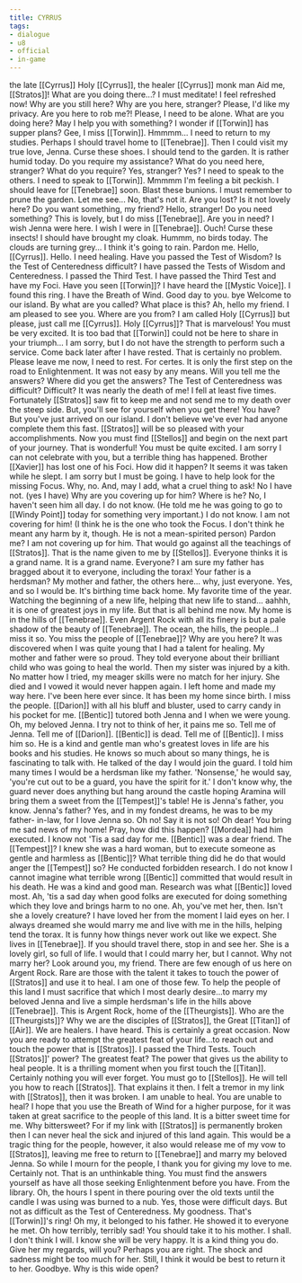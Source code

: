 ```yaml
---
title: CYRRUS
tags:
- dialogue
- u8
- official
- in-game
---
```


the late [[Cyrrus]] 
Holy [[Cyrrus]], the healer 
[[Cyrrus]]
monk 
man 
Aid me, [[Stratos]]! 
What are you doing there...? 
I must meditate! 
I feel refreshed now! 
Why are you still here? 
Why are you here, stranger? 
Please, I'd like my privacy. 
Are you here to rob me?! 
Please, I need to be alone. 
What are you doing here? 
May I help you with something? 
I wonder if [[Torwin]] has supper plans? 
Gee, I miss [[Torwin]]. 
Hmmmm... 
I need to return to my studies. 
Perhaps I should travel home to [[Tenebrae]]. 
Then I could visit my true love, Jenna. 
Curse these shoes. 
I should tend to the garden. 
It is rather humid today. 
Do you require my assistance? 
What do you need here, stranger? 
What do you require? 
Yes, stranger? 
Yes? 
I need to speak to the others. 
I need to speak to [[Torwin]]. 
Mmmmm 
I'm feeling a bit peckish. 
I should leave for [[Tenebrae]] soon. 
Blast these bunions. 
I must remember to prune the garden. 
Let me see... 
No, that's not it. 
Are you lost? 
Is it not lovely here? 
Do you want something, my friend? 
Hello, stranger! 
Do you need something? 
This is lovely, but I do miss [[Tenebrae]]. 
Are you in need? 
I wish Jenna were here. 
I wish I were in [[Tenebrae]]. 
Ouch! 
Curse these insects! 
I should have brought my cloak. 
Hummm, no birds today. 
The clouds are turning grey... 
I think it's going to rain. 
Pardon me. 
Hello, [[Cyrrus]]. 
Hello. 
I need healing. 
Have you passed the Test of Wisdom? 
Is the Test of Centeredness difficult? 
I have passed the Tests of Wisdom and Centeredness. 
I passed the Third Test. 
I have passed the Third Test and have my Foci. 
Have you seen [[Torwin]]? 
I have heard the [[Mystic Voice]]. 
I found this ring. 
I have the Breath of Wind. 
Good day to you. 
bye 
Welcome to our island. 
By what are you called? 
What place is this? 
Ah, hello my friend. I am pleased to see you. 
Where are you from? 
I am called Holy [[Cyrrus]] but please, just call me [[Cyrrus]]. 
Holy [[Cyrrus]]? 
That is marvelous! You must be very excited. It is too bad that [[Torwin]] could not be here to share in your triumph... 
I am sorry, but I do not have the strength to perform such a service. Come back later after I have rested. 
That is certainly no problem. 
Please leave me now, I need to rest. 
For certes. It is only the first step on the road to Enlightenment. It was not easy by any means. 
Will you tell me the answers? 
Where did you get the answers? 
The Test of Centeredness was difficult? 
Difficult? It was nearly the death of me! I fell at least five times. Fortunately [[Stratos]] saw fit to keep me and not send me to my death over the steep side. But, you'll see for yourself when you get there! 
You have? But you've just arrived on our island. I don't believe we've ever had anyone complete them this fast. [[Stratos]] will be so pleased with your accomplishments. Now you must find [[Stellos]] and begin on the next part of your journey. 
That is wonderful! You must be quite excited. 
I am sorry I can not celebrate with you, but a terrible thing has happened. Brother [[Xavier]] has lost one of his Foci. 
How did it happen? 
It seems it was taken while he slept. I am sorry but I must be going. I have to help look for the missing Focus. 
Why, no. And, may I add, what a cruel thing to ask! 
No I have not. (yes I have) 
Why are you covering up for him? 
Where is he? 
No, I haven't seen him all day. 
I do not know. (He told me he was going to go to [[Windy Point]] today for something very important.) 
I do not know. 
I am not covering for him! (I think he is the one who took the Focus. I don't think he meant any harm by it, though. He is not a mean-spirited person) 
Pardon me? I am not covering up for him. That would go against all the teachings of [[Stratos]]. 
That is the name given to me by [[Stellos]]. Everyone thinks it is a grand name. 
It is a grand name. 
Everyone? 
I am sure my father has bragged about it to everyone, including the torax! 
Your father is a herdsman? 
My mother and father, the others here... why, just everyone. 
Yes, and so I would be. It's birthing time back home. My favorite time of the year. Watching the beginning of a new life, helping that new life to stand... aahhh, it is one of greatest joys in my life. But that is all behind me now. 
My home is in the hills of [[Tenebrae]]. Even Argent Rock with all its finery is but a pale shadow of the beauty of [[Tenebrae]]. The ocean, the hills, the people...I miss it so. 
You miss the people of [[Tenebrae]]? 
Why are you here? 
It was discovered when I was quite young that I had a talent for healing. My mother and father were so proud. They told everyone about their brilliant child who was going to heal the world. Then my sister was injured by a kith. No matter how I tried, my meager skills were no match for her injury. She died and I vowed it would never happen again. I left home and made my way here. I've been here ever since. 
It has been my home since birth. I miss the people. [[Darion]] with all his bluff and bluster, used to carry candy in his pocket for me. [[Bentic]] tutored both Jenna and I when we were young. Oh, my beloved Jenna. I try not to think of her, it pains me so. 
Tell me of Jenna. 
Tell me of [[Darion]]. 
[[Bentic]] is dead. 
Tell me of [[Bentic]]. 
I miss him so. He is a kind and gentle man who's greatest loves in life are his books and his studies. He knows so much about so many things, he is fascinating to talk with. 
He talked of the day I would join the guard. I told him many times I would be a herdsman like my father. 'Nonsense,' he would say, 'you're cut out to be a guard, you have the spirit for it.' I don't know why, the guard never does anything but hang around the castle hoping Aramina will bring them a sweet from the [[Tempest]]'s table! He is Jenna's father, you know. 
Jenna's father? 
Yes, and in my fondest dreams, he was to be my father- in-law, for I love Jenna so. 
Oh no! Say it is not so! Oh dear! You bring me sad news of my home! Pray, how did this happen? 
[[Mordea]] had him executed. 
I know not 
'Tis a sad day for me. [[Bentic]] was a dear friend. 
The [[Tempest]]? I knew she was a hard woman, but to execute someone as gentle and harmless as [[Bentic]]? What terrible thing did he do that would anger the [[Tempest]] so? 
He conducted forbidden research. 
I do not know 
I cannot imagine what terrible wrong [[Bentic]] committed that would result in his death. He was a kind and good man. 
Research was what [[Bentic]] loved most. Ah, 'tis a sad day when good folks are executed for doing something which they love and brings harm to no one. 
Ah, you've met her, then. Isn't she a lovely creature? I have loved her from the moment I laid eyes on her. I always dreamed she would marry me and live with me in the hills, helping tend the torax. It is funny how things never work out like we expect. 
She lives in [[Tenebrae]]. If you should travel there, stop in and see her. She is a lovely girl, so full of life. I would that I could marry her, but I cannot. 
Why not marry her? 
Look around you, my friend. There are few enough of us here on Argent Rock. Rare are those with the talent it takes to touch the power of [[Stratos]] and use it to heal. I am one of those few. To help the people of this land I must sacrifice that which I most dearly desire...to marry my beloved Jenna and live a simple herdsman's life in the hills above [[Tenebrae]]. 
This is Argent Rock, home of the [[Theurgists]]. 
Who are the [[Theurgists]]? 
Why we are the disciples of [[Stratos]], the Great [[Titan]] of [[Air]]. We are healers. 
I have heard. This is certainly a great occasion. Now you are ready to attempt the greatest feat of your life...to reach out and touch the power that is [[Stratos]]. 
I passed the Third Tests. 
Touch [[Stratos]]' power? 
The greatest feat? 
The power that gives us the ability to heal people. It is a thrilling moment when you first touch the [[Titan]]. Certainly nothing you will ever forget. 
You must go to [[Stellos]]. He will tell you how to reach [[Stratos]]. 
That explains it then. I felt a tremor in my link with [[Stratos]], then it was broken. I am unable to heal. 
You are unable to heal? 
I hope that you use the Breath of Wind for a higher purpose, for it was taken at great sacrifice to the people of this land. It is a bitter sweet time for me. 
Why bittersweet? 
For if my link with [[Stratos]] is permanently broken then I can never heal the sick and injured of this land again. This would be a tragic thing for the people, however, it also would release me of my vow to [[Stratos]], leaving me free to return to [[Tenebrae]] and marry my beloved Jenna. So while I mourn for the people, I thank you for giving my love to me. 
Certainly not. That is an unthinkable thing. You must find the answers yourself as have all those seeking Enlightenment before you have. 
From the library. Oh, the hours I spent in there pouring over the old texts until the candle I was using was burned to a nub. Yes, those were difficult days. But not as difficult as the Test of Centeredness. 
My goodness. That's [[Torwin]]'s ring! Oh my, it belonged to his father. He showed it to everyone he met. Oh how terribly, terribly sad! You should take it to his mother. 
I shall. 
I don't think I will. 
I know she will be very happy. It is a kind thing you do. Give her my regards, will you? 
Perhaps you are right. The shock and sadness might be too much for her. Still, I think it would be best to return it to her. 
Goodbye. 
Why is this wide open? 